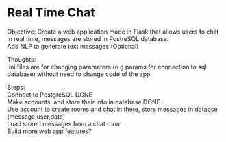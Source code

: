 # Real Time Chat 
Objective:
Create a web application made in Flask that allows users to chat in real time, messages are stored in PostreSQL database.  
Add NLP to generate text messages (Optional)  

Thoughts:  
.ini files are for changing parameters (e.g params for connection to sql database) without need to change code of the app  

Steps:  
Connect to PostgreSQL DONE  
Make accounts, and store their info in database DONE    
Use account to create rooms and chat in there, store messages in databse  (message,user,date)  
Load stored messages from a chat room  
Build more web app features?  
